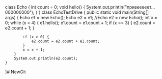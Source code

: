 class Echo {
    int count = 0;
    void hello() {
        System.out.println("привееееет... 000000000");
    }
}
class EchoTestDrive {
    public static void main(String[] args) {
        Echo e1 = new Echo();
        Echo e2 = e1;
        //Echo e2 = new Echo();
        int x = 0;
        while (x < 4) {
            e1.hello();
            e1.count = e1.count + 1;
            if (x == 3) {
                e2.count = e2.count + 1;
            }

            if (x > 0) {
                e2.count = e2.count + e1.count;
            }
            x = x + 1;
        }
        System.out.println(e2.count);
    }

}# NewGit
